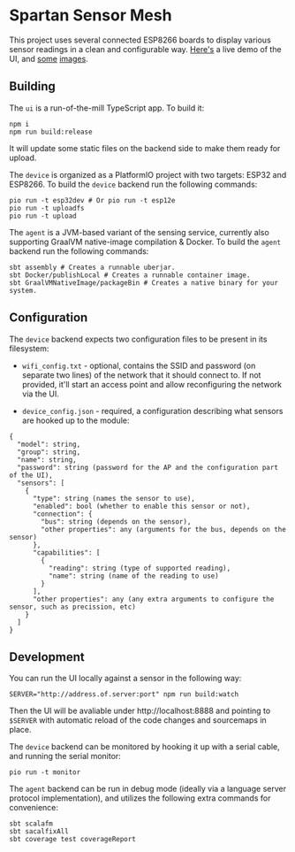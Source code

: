 # Spartan Sensor Mesh

This project uses several connected ESP8266 boards to display various sensor readings in a clean and configurable way.
[Here's](http://idorobots.github.io/spartan-sensor-mesh/) a live demo of the UI, and [some](./landscape.png) [images](./portrait.png).

## Building

The `ui` is a run-of-the-mill TypeScript app. To build it:

```
npm i
npm run build:release
```

It will update some static files on the backend side to make them ready for upload.

The `device` is organized as a PlatformIO project with two targets: ESP32 and ESP8266. To build the `device` backend run the following commands:

```
pio run -t esp32dev # Or pio run -t esp12e
pio run -t uploadfs
pio run -t upload
```

The `agent` is a JVM-based variant of the sensing service, currently also supporting GraalVM native-image compilation & Docker. To build the `agent` backend run the following commands:

```
sbt assembly # Creates a runnable uberjar.
sbt Docker/publishLocal # Creates a runnable container image.
sbt GraalVMNativeImage/packageBin # Creates a native binary for your system.
```

## Configuration

The `device` backend expects two configuration files to be present in its filesystem:

- `wifi_config.txt` - optional, contains the SSID and password (on separate two lines) of the network that it should connect to. If not provided, it'll start an access point and allow reconfiguring the network via the UI.

- `device_config.json` - required, a configuration describing what sensors are hooked up to the module:

```
{
  "model": string,
  "group": string,
  "name": string,
  "password": string (password for the AP and the configuration part of the UI),
  "sensors": [
    {
      "type": string (names the sensor to use),
      "enabled": bool (whether to enable this sensor or not),
      "connection": {
        "bus": string (depends on the sensor),
        "other properties": any (arguments for the bus, depends on the sensor)
      },
      "capabilities": [
        {
          "reading": string (type of supported reading),
          "name": string (name of the reading to use)
        }
      ],
      "other properties": any (any extra arguments to configure the sensor, such as precission, etc)
    }
  ]
}
```

## Development

You can run the UI locally against a sensor in the following way:

```
SERVER="http://address.of.server:port" npm run build:watch
```

Then the UI will be avaliable under http://localhost:8888 and pointing to `$SERVER` with automatic reload of the code changes and sourcemaps in place.

The `device` backend can be monitored by hooking it up with a serial cable, and running the serial monitor:

```
pio run -t monitor
```

The `agent` backend can be run in debug mode (ideally via a language server protocol implementation), and utilizes the following extra commands for convenience:

```
sbt scalafm
sbt sacalfixAll
sbt coverage test coverageReport
```
